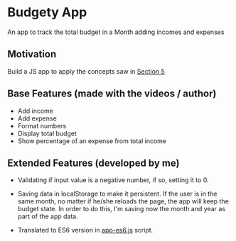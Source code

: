 # Budgety App
An app to track the total budget in a Month adding incomes and expenses

## Motivation
Build a JS app to apply the concepts saw in [Section 5](../5-advanced-js/script.js)

## Base Features (made with the videos / author)
- Add income
- Add expense
- Format numbers
- Display total budget
- Show percentage of an expense from total income

## Extended Features (developed by me)
- Validating if input value is a negative number, if so, setting it to 0.

- Saving data in localStorage to make it persistent. If the user is in the same month, no matter if he/she reloads the page, the app will keep the budget state. In order to do this, I'm saving now the month and year as part of the app data.

- Translated to ES6 version in [app-es6.js](./app-es6.js) script.